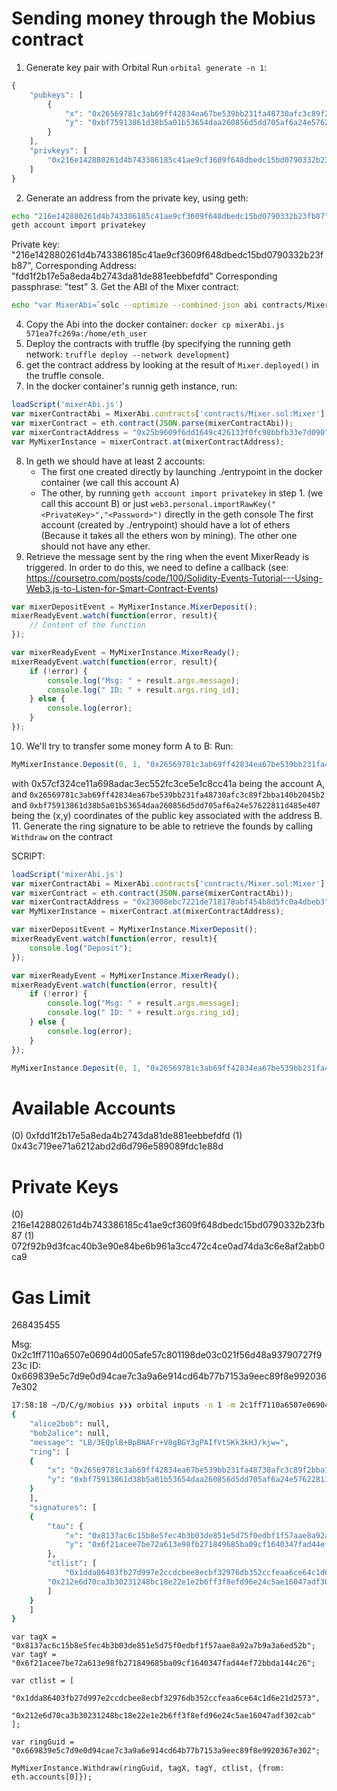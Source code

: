 # Sending money through the Mobius contract

1. Generate key pair with Orbital
Run `orbital generate -n 1`:
```javascript
{
    "pubkeys": [
        {
            "x": "0x26569781c3ab69ff42834ea67be539bb231fa48730afc3c89f2bba140b2045b2",
            "y": "0xbf75913861d38b5a01b53654daa260856d5dd705af6a24e57622811d485e407"
        }
    ],
    "privkeys": [
        "0x216e142880261d4b743386185c41ae9cf3609f648dbedc15bd0790332b23fb87"
    ]
}
```
2. Generate an address from the private key, using geth:
```bash
echo "216e142880261d4b743386185c41ae9cf3609f648dbedc15bd0790332b23fb87" > privatekey
geth account import privatekey
```
Private key: "216e142880261d4b743386185c41ae9cf3609f648dbedc15bd0790332b23fb87",
Corresponding Address: "fdd1f2b17e5a8eda4b2743da81de881eebbefdfd"
Corresponding passphrase: "test"
3. Get the ABI of the Mixer contract:
```bash
echo "var MixerAbi=`solc --optimize --combined-json abi contracts/Mixer.sol`" > mixerAbi.js
```
4. Copy the Abi into the docker container: `docker cp mixerAbi.js 571ea7fc269a:/home/eth_user`
5. Deploy the contracts with truffle (by specifying the running geth network: `truffle deploy --network development`)
6. get the contract address by looking at the result of `Mixer.deployed()` in the truffle console.
7. In the docker container's runnig  geth instance, run:
```javascript
loadScript('mixerAbi.js')
var mixerContractAbi = MixerAbi.contracts['contracts/Mixer.sol:Mixer'].abi;
var mixerContract = eth.contract(JSON.parse(mixerContractAbi));
var mixerContractAddress = "0x25b9609f6dd1649c426133f0fc98bbfb33e7d090"; // Observed in the Mixer.deployed() output
var MyMixerInstance = mixerContract.at(mixerContractAddress);
```
8. In geth we should have at least 2 accounts:
    - The first one created directly by launching ./entrypoint in the docker container (we call this account A)
    - The other, by running `geth account import privatekey` in step 1. (we call this account B) or just `web3.personal.importRawKey("<PrivateKey>","<Password>")` directly in the geth console
The first account (created by ./entrypoint) should have a lot of ethers (Because it takes all the ethers won by mining). The other one should not have any ether.
9. Retrieve the message sent by the ring when the event MixerReady is triggered. In order to do this, we need to define a callback (see: https://coursetro.com/posts/code/100/Solidity-Events-Tutorial---Using-Web3.js-to-Listen-for-Smart-Contract-Events)
```javascript
var mixerDepositEvent = MyMixerInstance.MixerDeposit();
mixerReadyEvent.watch(function(error, result){
    // Content of the function
});

var mixerReadyEvent = MyMixerInstance.MixerReady();
mixerReadyEvent.watch(function(error, result){
    if (!error) { 
        console.log("Msg: " + result.args.message); 
        console.log(" ID: " + result.args.ring_id); 
    } else {
        console.log(error);
    }
});
```
10. We'll try to transfer some money form A to B: Run:
```javascript
MyMixerInstance.Deposit(0, 1, "0x26569781c3ab69ff42834ea67be539bb231fa48730afc3c89f2bba140b2045b2", "0xbf75913861d38b5a01b53654daa260856d5dd705af6a24e57622811d485e407", {from: "0x7f92d29ac0189660a9e214b021a98acb53c109d7", value: 1, gas: 373259})
```
with 0x57cf324ce11a698adac3ec552fc3ce5e1c8cc41a being the account A, and `0x26569781c3ab69ff42834ea67be539bb231fa48730afc3c89f2bba140b2045b2` and `0xbf75913861d38b5a01b53654daa260856d5dd705af6a24e57622811d485e407` being the (x,y) coordinates of the public key associated with the address B.
11. Generate the ring signature to be able to retrieve the founds by calling `Withdraw` on the contract



SCRIPT:
```javascript
loadScript('mixerAbi.js')
var mixerContractAbi = MixerAbi.contracts['contracts/Mixer.sol:Mixer'].abi;
var mixerContract = eth.contract(JSON.parse(mixerContractAbi));
var mixerContractAddress = "0x23008ebc7221de718178abf454b8d5fc0a4dbeb3";
var MyMixerInstance = mixerContract.at(mixerContractAddress);

var mixerDepositEvent = MyMixerInstance.MixerDeposit();
mixerReadyEvent.watch(function(error, result){
    console.log("Deposit");
});

var mixerReadyEvent = MyMixerInstance.MixerReady();
mixerReadyEvent.watch(function(error, result){
    if (!error) { 
        console.log("Msg: " + result.args.message); 
        console.log(" ID: " + result.args.ring_id); 
    } else {
        console.log(error);
    }
});

MyMixerInstance.Deposit(0, 1, "0x26569781c3ab69ff42834ea67be539bb231fa48730afc3c89f2bba140b2045b2", "0xbf75913861d38b5a01b53654daa260856d5dd705af6a24e57622811d485e407", {from: eth.accounts[0], value: 1, gas: 3273259})
```


Available Accounts
==================
(0) 0xfdd1f2b17e5a8eda4b2743da81de881eebbefdfd
(1) 0x43c719ee71a6212abd2d6d796e589089fdc1e88d

Private Keys
==================
(0) 216e142880261d4b743386185c41ae9cf3609f648dbedc15bd0790332b23fb87
(1) 072f92b9d3fcac40b3e90e84be6b961a3cc472c4ce0ad74da3c6e8af2abb0ca9

Gas Limit
==================
268435455

Msg: 0x2c1ff7110a6507e06904d005afe57c801198de03c021f56d48a93790727f923c
ID: 0x669839e5c7d9e0d94cae7c3a9a6e914cd64b77b7153a9eec89f8e9920367e302

```bash
17:58:18 ~/D/C/g/mobius ❯❯❯ orbital inputs -n 1 -m 2c1ff7110a6507e06904d005afe57c801198de03c021f56d48a93790727f923c -k keys.json
{
    "alice2bob": null,
    "bob2alice": null,
    "message": "LB/3EQplB+BpBNAFr+V8gBGY3gPAIfVtSKk3kHJ/kjw=",
    "ring": [
    {
        "x": "0x26569781c3ab69ff42834ea67be539bb231fa48730afc3c89f2bba140b2045b2",
        "y": "0xbf75913861d38b5a01b53654daa260856d5dd705af6a24e57622811d485e407"
    }
    ],
    "signatures": [
    {
        "tau": {
            "x": "0x8137ac6c15b8e5fec4b3b03de851e5d75f0edbf1f57aae8a92a7b9a3a6ed52b",
            "y": "0x6f21acee7be72a613e98fb271849685ba09cf1640347fad44ef72bbda144c26"
        },
        "ctlist": [
            "0x1dda86403fb27d997e2ccdcbee8ecbf32976db352ccfeaa6ce64c1d6e21d2573",
        "0x212e6d70ca3b30231248bc18e22e1e2b6ff3f8efd96e24c5ae16047adf302cab"
        ]
    }
    ]
}

```


```
var tagX = "0x8137ac6c15b8e5fec4b3b03de851e5d75f0edbf1f57aae8a92a7b9a3a6ed52b";
var tagY = "0x6f21acee7be72a613e98fb271849685ba09cf1640347fad44ef72bbda144c26";

var ctlist = [
    "0x1dda86403fb27d997e2ccdcbee8ecbf32976db352ccfeaa6ce64c1d6e21d2573",
    "0x212e6d70ca3b30231248bc18e22e1e2b6ff3f8efd96e24c5ae16047adf302cab"
];

var ringGuid = "0x669839e5c7d9e0d94cae7c3a9a6e914cd64b77b7153a9eec89f8e9920367e302";

MyMixerInstance.Withdraw(ringGuid, tagX, tagY, ctlist, {from: eth.accounts[0]});
```
